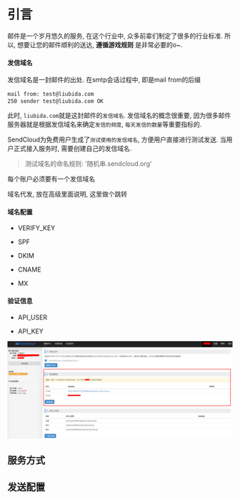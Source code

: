 
# 引言
邮件是一个岁月悠久的服务, 在这个行业中, 众多前辈们制定了很多的行业标准. 所以, 想要让您的邮件顺利的送达, **遵循游戏规则** 是非常必要的o~.

#### 发信域名
发信域名是一封邮件的出处. 在smtp会话过程中, 即是mail from的后缀

    mail from: test@liubida.com
    250 sender test@liubida.com OK

此时, `liubida.com`就是这封邮件的``发信域名``. 发信域名的概念很重要, 因为很多邮件服务器就是根据发信域名来确定`发信的频度`, `每天发信的数量`等重要指标的.

SendCloud为免费用户生成了`测试使用的发信域名`, 方便用户直接进行测试发送. 
当用户正式接入服务时, 需要创建自己的发信域名.
> 测试域名的命名规则: '随机串.sendcloud.org'


每个账户必须要有一个发信域名

域名代发, 放在高级里面说明, 这里做个跳转

#### 域名配置

* VERIFY_KEY

* SPF

* DKIM

* CNAME

* MX

#### 验证信息

* API_USER

* API_KEY

![pic](../resources/9.png)

#### 





## 服务方式
## 发送配置

